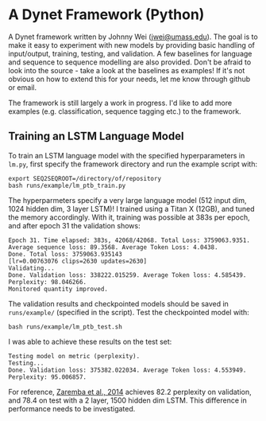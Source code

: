 # A Dynet Framework (Python)

A Dynet framework written by Johnny Wei (jwei@umass.edu). The goal is to make it easy to experiment with new models by providing basic handling of input/output, training, testing, and validation. A few baselines for language and sequence to sequence modelling are also provided. Don't be afraid to look into the source - take a look at the baselines as examples! If it's not obvious on how to extend this for your needs, let me know through github or email. 

The framework is still largely a work in progress. I'd like to add more examples (e.g. classification, sequence tagging etc.) to the framework. 
<br>

## Training an LSTM Language Model

To train an LSTM language model with the specified hyperparameters in `lm.py`, first specify the framework directory and run the example script with:

    export SEQ2SEQROOT=/directory/of/repository
    bash runs/example/lm_ptb_train.py

The hyperparmeters specify a very large language model (512 input dim, 1024 hidden dim, 3 layer LSTM)! I trained using a Titan X (12GB), and tuned the memory accordingly. With it, training was possible at 383s per epoch, and after epoch 31 the validation shows:

    Epoch 31. Time elapsed: 383s, 42068/42068. Total Loss: 3759063.9351. Average sequence loss: 89.3568. Average Token Loss: 4.0438.
    Done. Total loss: 3759063.935143
    [lr=0.00763076 clips=2630 updates=2630]
    Validating...
    Done. Validation loss: 338222.015259. Average Token loss: 4.585439. Perplexity: 98.046266.
    Monitored quantity improved.
    
The validation results and checkpointed models should be saved in `runs/example/` (specified in the script). Test the checkpointed model with:

    bash runs/example/lm_ptb_test.sh

I was able to achieve these results on the test set:
    
    Testing model on metric (perplexity).
    Testing...
    Done. Validation loss: 375382.022034. Average Token loss: 4.553949. Perplexity: 95.006857.

For reference, [Zaremba et al., 2014](https://arxiv.org/abs/1409.2329) achieves 82.2 perplexity on validation, and 78.4 on test with a 2 layer, 1500 hidden dim LSTM. This difference in performance needs to be investigated.
